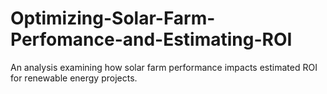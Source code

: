 # Optimizing-Solar-Farm-Perfomance-and-Estimating-ROI
An analysis examining how solar farm performance impacts estimated ROI for renewable energy projects.
